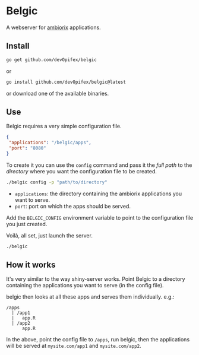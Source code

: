 # Belgic

A webserver for [ambiorix](https://ambiorix.john-coene.com) applications.

## Install

```bash
go get github.com/devOpifex/belgic
```

or

``` bash
go install github.com/devOpifex/belgic@latest
```

or download one of the available binaries.

## Use

Belgic requires a very simple configuration file.

```json
{
 "applications": "/belgic/apps",
 "port": "8080"
}
```

To create it you can use the `config` command and pass it the _full
path_ to the _directory_ where you want the configuration file
to be created.

```bash
./belgic config -p "path/to/directory"
```

- `applications`: the directory containing the ambiorix applications
you want to serve.
- `port`: port on which the apps should be served.

Add the `BELGIC_CONFIG` environment variable to point to the configuration
file you just created.

Voilà, all set, just launch the server.

```bash
./belgic
```

## How it works

It's very similar to the way shiny-server works.
Point Belgic to a directory containing the applications you want
to serve (in the config file).

belgic then looks at all these apps and serves them individually.
e.g.:

```
/apps
  | /app1
  |   app.R
  | /app2
      app.R
```

In the above, point the config file to `/apps`, run belgic,
then the applications will be served at `mysite.com/app1`
and `mysite.com/app2`.

